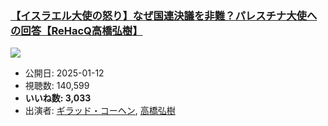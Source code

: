 ### [【イスラエル大使の怒り】なぜ国連決議を非難？パレスチナ大使への回答【ReHacQ高橋弘樹】](https://www.youtube.com/watch?v=Mxn4sDfjlDQ)
[![](https://img.youtube.com/vi/Mxn4sDfjlDQ/sddefault.jpg)](https://www.youtube.com/watch?v=Mxn4sDfjlDQ)
-   公開日: 2025-01-12
-   視聴数: 140,599
-   **いいね数: 3,033**
-   出演者: [ギラッド・コーヘン](/rehacq_fan/people/ギラッド・コーヘン "wikilink"), [高橋弘樹](/rehacq_fan/people/高橋弘樹 "wikilink")
